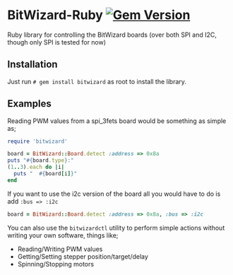 BitWizard-Ruby [![Gem Version](https://badge.fury.io/rb/bitwizard.svg)](http://badge.fury.io/rb/bitwizard)
==============

Ruby library for controlling the BitWizard boards (over both SPI and I2C, though only SPI is tested for now)

Installation
------------

Just run ```# gem install bitwizard``` as root to install the library.


Examples
-------

Reading PWM values from a spi_3fets board would be something as simple as;
```ruby
require 'bitwizard'

board = BitWizard::Board.detect :address => 0x8a
puts "#{board.type}:"
(1..3).each do |i|
  puts "  #{board[i]}"
end
```

If you want to use the i2c version of the board all you would have to do is add ```:bus => :i2c```
```ruby
board = BitWizard::Board.detect :address => 0x8a, :bus => :i2c
```

You can also use the ```bitwizardctl``` utility to perform simple actions without writing your own software, things like;
 - Reading/Writing PWM values
 - Getting/Setting stepper position/target/delay
 - Spinning/Stopping motors
